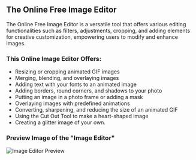 ## The Online Free Image Editor

The Online Free Image Editor is a versatile tool that offers various editing functionalities such as filters, adjustments, cropping, and adding elements for creative customization, empowering users to modify and enhance images.

### This Online Image Editor Offers:

- Resizing or cropping animated GIF images
- Merging, blending, and overlaying images
- Adding text with your fonts to an animated image
- Adding borders, round corners, and shadows to your photo
- Putting an image in a photo frame or adding a mask
- Overlaying images with predefined animations
- Converting, sharpening, and reducing the size of an animated GIF
- Using the Cut Out Tool to make a heart-shaped image
- Creating a glitter image of your own.

### Preview Image of the "Image Editor"
![Image Editor Preview](https://r2.easyimg.io/uajd019hs/image_editor.jpeg)

